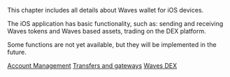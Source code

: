 This chapter includes all details about Waves wallet for iOS devices.

The iOS application has basic functionality, such as: sending and receiving Waves tokens and Waves based assets, trading on the DEX platform.

Some functions are not yet available, but they will be implemented in the future.

[Account Management](mobile-apps/iOS/account-management.md)
[Transfers and gateways](mobile-apps/iOS/wallet-management.md)
[Waves DEX](mobile-apps/iOS/waves-dex.md)
